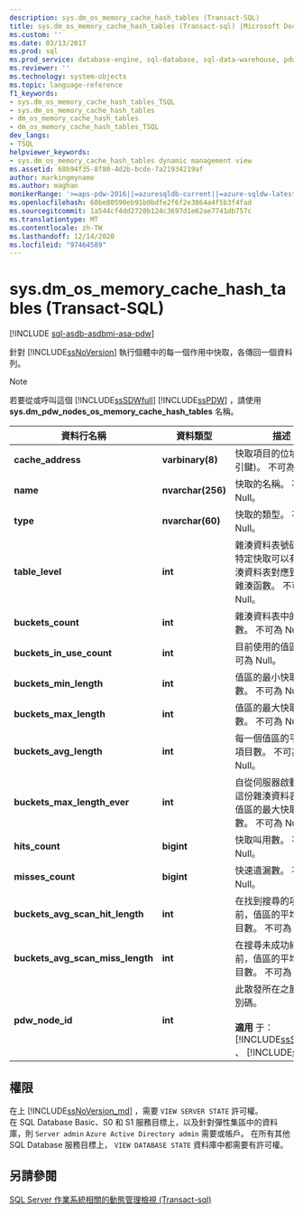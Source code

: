 ```yaml
---
description: sys.dm_os_memory_cache_hash_tables (Transact-SQL)
title: sys.dm_os_memory_cache_hash_tables (Transact-sql) |Microsoft Docs
ms.custom: ''
ms.date: 03/13/2017
ms.prod: sql
ms.prod_service: database-engine, sql-database, sql-data-warehouse, pdw
ms.reviewer: ''
ms.technology: system-objects
ms.topic: language-reference
f1_keywords:
- sys.dm_os_memory_cache_hash_tables_TSQL
- sys.dm_os_memory_cache_hash_tables
- dm_os_memory_cache_hash_tables
- dm_os_memory_cache_hash_tables_TSQL
dev_langs:
- TSQL
helpviewer_keywords:
- sys.dm_os_memory_cache_hash_tables dynamic management view
ms.assetid: 68b94f35-8f80-4d2b-bcde-7a21934219af
author: markingmyname
ms.author: maghan
monikerRange: '>=aps-pdw-2016||=azuresqldb-current||=azure-sqldw-latest||>=sql-server-2016||>=sql-server-linux-2017||=azuresqldb-mi-current'
ms.openlocfilehash: 60be80590eb91b0bdfe2f6f2e3864a4f5b3f4fad
ms.sourcegitcommit: 1a544cf4dd2720b124c3697d1e62ae7741db757c
ms.translationtype: MT
ms.contentlocale: zh-TW
ms.lasthandoff: 12/14/2020
ms.locfileid: "97464589"
---
```

# <a name="sysdm_os_memory_cache_hash_tables-transact-sql"></a>sys.dm_os_memory_cache_hash_tables (Transact-SQL)
[!INCLUDE [sql-asdb-asdbmi-asa-pdw](../../includes/applies-to-version/sql-asdb-asdbmi-asa-pdw.md)]

  針對 [!INCLUDE[ssNoVersion](../../includes/ssnoversion-md.md)] 執行個體中的每一個作用中快取，各傳回一個資料列。  
  
> [!NOTE]  
>  若要從或呼叫這個 [!INCLUDE[ssSDWfull](../../includes/sssdwfull-md.md)] [!INCLUDE[ssPDW](../../includes/sspdw-md.md)] ，請使用 **sys.dm_pdw_nodes_os_memory_cache_hash_tables** 名稱。  
  
|資料行名稱|資料類型|描述|  
|-----------------|---------------|-----------------|  
|**cache_address**|**varbinary(8)**|快取項目的位址 (主索引鍵)。 不可為 Null。|  
|**name**|**nvarchar(256)**|快取的名稱。 不可為 Null。|  
|**type**|**nvarchar(60)**|快取的類型。 不可為 Null。|  
|**table_level**|**int**|雜湊資料表號碼。 一個特定快取可以有多個雜湊資料表對應到不同的雜湊函數。 不可為 Null。|  
|**buckets_count**|**int**|雜湊資料表中的值區數。 不可為 Null。|  
|**buckets_in_use_count**|**int**|目前使用的值區數。 不可為 Null。|  
|**buckets_min_length**|**int**|值區的最小快取項目數。 不可為 Null。|  
|**buckets_max_length**|**int**|值區的最大快取項目數。 不可為 Null。|  
|**buckets_avg_length**|**int**|每一個值區的平均快取項目數。 不可為 Null。|  
|**buckets_max_length_ever**|**int**|自從伺服器啟動之後，這份雜湊資料表之雜湊值區的最大快取項目數。 不可為 Null。|  
|**hits_count**|**bigint**|快取叫用數。 不可為 Null。|  
|**misses_count**|**bigint**|快速遺漏數。 不可為 Null。|  
|**buckets_avg_scan_hit_length**|**int**|在找到搜尋的項目之前，值區的平均檢查項目數。 不可為 Null。|  
|**buckets_avg_scan_miss_length**|**int**|在搜尋未成功結束之前，值區的平均檢查項目數。 不可為 Null。|  
|**pdw_node_id**|**int**|此散發所在之節點的識別碼。<br /><br /> **適用** 于： [!INCLUDE[ssSDWfull](../../includes/sssdwfull-md.md)] 、 [!INCLUDE[ssPDW](../../includes/sspdw-md.md)]|  
  
## <a name="permissions"></a>權限 

在上 [!INCLUDE[ssNoVersion_md](../../includes/ssnoversion-md.md)] ，需要 `VIEW SERVER STATE` 許可權。   
在 SQL Database Basic、S0 和 S1 服務目標上，以及針對彈性集區中的資料庫，則 `Server admin` `Azure Active Directory admin` 需要或帳戶。 在所有其他 SQL Database 服務目標上， `VIEW DATABASE STATE` 資料庫中都需要有許可權。   

## <a name="see-also"></a>另請參閱  
 
  [SQL Server 作業系統相關的動態管理檢視 &#40;Transact-sql&#41;](../../relational-databases/system-dynamic-management-views/sql-server-operating-system-related-dynamic-management-views-transact-sql.md)  
  
  


